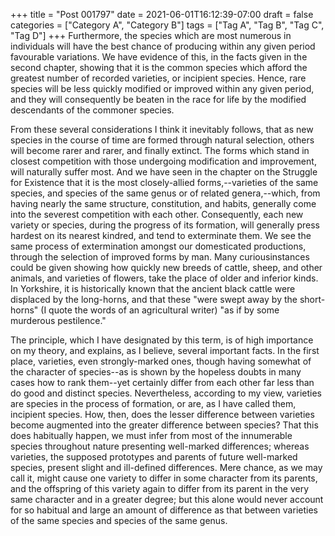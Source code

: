 +++
title = "Post 001797"
date = 2021-06-01T16:12:39-07:00
draft = false
categories = ["Category A", "Category B"]
tags = ["Tag A", "Tag B", "Tag C", "Tag D"]
+++
Furthermore, the species which are most numerous in individuals will have the best chance of producing within any given period favourable variations. We have evidence of this, in the facts given in the second chapter, showing that it is the common species which afford the greatest number of recorded varieties, or incipient species. Hence, rare species will be less quickly modified or improved within any given period, and they will consequently be beaten in the race for life by the modified descendants of the commoner species.

From these several considerations I think it inevitably follows, that as new species in the course of time are formed through natural selection, others will become rarer and rarer, and finally extinct. The forms which stand in closest competition with those undergoing modification and improvement, will naturally suffer most. And we have seen in the chapter on the Struggle for Existence that it is the most closely-allied forms,--varieties of the same species, and species of the same genus or of related genera,--which, from having nearly the same structure, constitution, and habits, generally come into the severest competition with each other. Consequently, each new variety or species, during the progress of its formation, will generally press hardest on its nearest kindred, and tend to exterminate them. We see the same process of extermination amongst our domesticated productions, through the selection of improved forms by man. Many curiousinstances could be given showing how quickly new breeds of cattle, sheep, and other animals, and varieties of flowers, take the place of older and inferior kinds. In Yorkshire, it is historically known that the ancient black cattle were displaced by the long-horns, and that these "were swept away by the short-horns" (I quote the words of an agricultural writer) "as if by some murderous pestilence."

The principle, which I have designated by this term, is of high importance on my theory, and explains, as I believe, several important facts. In the first place, varieties, even strongly-marked ones, though having somewhat of the character of species--as is shown by the hopeless doubts in many cases how to rank them--yet certainly differ from each other far less than do good and distinct species. Nevertheless, according to my view, varieties are species in the process of formation, or are, as I have called them, incipient species. How, then, does the lesser difference between varieties become augmented into the greater difference between species? That this does habitually happen, we must infer from most of the innumerable species throughout nature presenting well-marked differences; whereas varieties, the supposed prototypes and parents of future well-marked species, present slight and ill-defined differences. Mere chance, as we may call it, might cause one variety to differ in some character from its parents, and the offspring of this variety again to differ from its parent in the very same character and in a greater degree; but this alone would never account for so habitual and large an amount of difference as that between varieties of the same species and species of the same genus.
